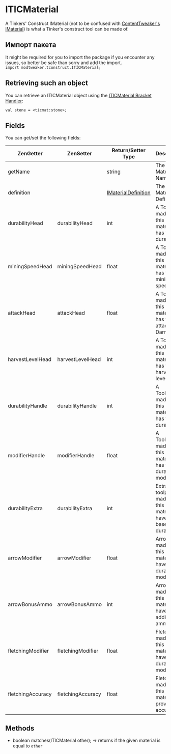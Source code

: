# ITICMaterial

A Tinkers' Construct IMaterial (not to be confused with [ContentTweaker's IMaterial](/Mods/ContentTweaker/Materials/Materials/Material/)) is what a Tinker's construct tool can be made of.

## Импорт пакета

It might be required for you to import the package if you encounter any issues, so better be safe than sorry and add the import.  
`import modtweaker.tconstruct.ITICMaterial;`

## Retrieving such an object

You can retrieve an ITICMaterial object using the [ITICMaterial Bracket Handler](/Mods/Modtweaker/TConstruct/Brackets/Bracket_Material/):

```zenscript
val stone = <ticmat:stone>;
```

## Fields

You can get/set the following fields:

| ZenGetter         | ZenSetter         | Return/Setter Type                                                                   | Description                                                       |
| ----------------- | ----------------- | ------------------------------------------------------------------------------------ | ----------------------------------------------------------------- |
| getName           |                   | string                                                                               | The Material's Name                                               |
| definition        |                   | [IMaterialDefinition](/Mods/Modtweaker/TConstruct/Materials/ITICMaterialDefinition/) | The Material's Definition                                         |
| durabilityHead    | durabilityHead    | int                                                                                  | A Toolhead made from this material has this durability            |
| miningSpeedHead   | miningSpeedHead   | float                                                                                | A Toolhead made from this material has this mining speed          |
| attackHead        | attackHead        | float                                                                                | A Toolhead made from this material has this attack Damage         |
| harvestLevelHead  | harvestLevelHead  | int                                                                                  | A Toolhead made from this material has this harvest level         |
| durabilityHandle  | durabilityHandle  | int                                                                                  | A Toolhandle made from this material has this durability          |
| modifierHandle    | modifierHandle    | float                                                                                | A Toolhandle made from this material has this durability modifier |
| durabilityExtra   | durabilityExtra   | int                                                                                  | Extra toolparts made from this material have this base durability |
| arrowModifier     | arrowModifier     | float                                                                                | Arrows made from this material have this durability modifier      |
| arrowBonusAmmo    | arrowBonusAmmo    | int                                                                                  | Arrow made from this material have this addiotional ammonition    |
| fletchingModifier | fletchingModifier | float                                                                                | Fletchungs made from this material have this durability modifier  |
| fletchingAccuracy | fletchingAccuracy | float                                                                                | Fletchungs made from this material provide this accuracy          |

## Methods

- boolean matches(ITICMaterial other); → returns if the given material is equal to `other`